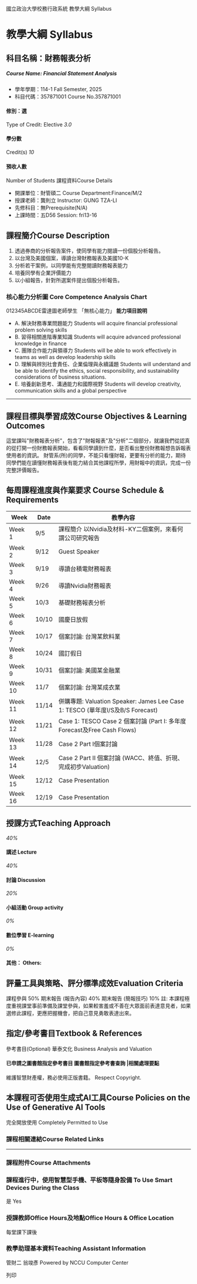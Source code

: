 國立政治大學校務行政系統 教學大綱 Syllabus
# 教學大綱 Syllabus
##  科目名稱：財務報表分析
#####  Course Name: Financial Statement Analysis
  * 學年學期：114-1 Fall Semester, 2025 
  * 科目代碼：357871001 Course No.357871001


#### 修別：選
Type of Credit: Elective 
_3.0_
#### 學分數
Credit(s)
_10_
#### 預收人數
Number of Students
課程資料Course Details
  * 開課單位：財管碩二 Course Department:Finance/M/2 
  * 授課老師：龔則立 Instructor: GUNG TZA-LI 
  * 先修科目：無Prerequisite(N/A)
  * 上課時間：五D56 Session: fri13-16


##  課程簡介Course Description
1. 透過券商的分析報告案件，使同學有能力閱讀一份個股分析報告。
2. 以台灣及美國個案，導讀台灣財務報表及美國10-K
3. 分析若干案例，以同學能有完整閱讀財務報表能力
4. 培養同學有企業評價能力
5. 以小組報告，針對所選案件提出個股分析報告。
###  核心能力分析圖 Core Competence Analysis Chart
012345ABCDE雷達圖老師學生
「無核心能力」 
**能力項目說明**
  * A. 解決財務專業問題能力 Students will acquire financial professional problem solving skills
  * B. 習得相關進階專業知識 Students will acquire advanced professional knowledge in finance
  * C. 團隊合作能力與領導力 Students will be able to work effectively in teams as well as develop leadership skills
  * D. 理解與辨別社會責任、企業倫理與永續議題 Students will understand and be able to identify the ethics, social responsibility, and sustainability considerations of business situations.
  * E. 培養創新思考、溝通能力和國際視野 Students will develop creativity, communication skills and a global perspective


* * *
##  課程目標與學習成效Course Objectives & Learning Outcomes 
這堂課叫"財務報表分析"，包含了"財報報表"及"分析"二個部分，就讓我們從認真的從打開一份財務報表開始，看看同學讀到什麼，是否看出整份財務報想告訴報表使用者的資訊。
財管系(所)的同學，不能只看懂財報，更要有分析的能力，期待同學們能在讀懂財務報表後有能力結合其他課程所學，用財報中的資訊，完成一份完整評價報告。
##  每周課程進度與作業要求 Course Schedule & Requirements
Week |  Date |  教學內容  
---|---|---  
Week 1 |  9/5 |  課程簡介 以Nvidia及材料-KY二個案例，來看何謂公司研究報告  
Week 2 |  9/12 |  Guest Speaker  
Week 3 |  9/19 |  導讀台積電財務報表  
Week 4 |  9/26 |  導讀Nvidia財務報表  
Week 5 |  10/3 |  基礎財務報表分析  
Week 6 |  10/10 |  國慶日放假  
Week 7 |  10/17 |  個案討論: 台灣某飲料業  
Week 8 |  10/24 |  國訂假日  
Week 9 |  10/31 |  個案討論: 美國某金融業  
Week 10 |  11/7 |  個案討論: 台灣某成衣業  
Week 11 |  11/14 |  併購專題: Valuation Speaker: James Lee Case 1: TESCO (單年度I/S及B/S Forecast)  
Week 12 |  11/21 |  Case 1: TESCO  Case 2 個案討論  (Part I: 多年度Forecast及Free Cash Flows)  
Week 13 |  11/28 |  Case 2 Part I個案討論  
Week 14 |  12/5 |  Case 2 Part II 個案討論 (WACC、終值、折現、完成初步Valuation)  
Week 15 |  12/12 |  Case Presentation  
Week 16 |  12/19 |  Case Presentation  
##  授課方式Teaching Approach
_40%_
####  講述 Lecture
_40%_
####  討論 Discussion
_20%_
####  小組活動 Group activity
_0%_
####  數位學習 E-learning
_0%_
####  其他： Others:
##  評量工具與策略、評分標準成效Evaluation Criteria
課程參與 50%
期末報告 (報告內容) 40%
期末報告 (簡報技巧) 10%
註: 本課程極度重視課堂事前準備及課堂參與，如果較害羞或不善在大眾面前表達意見者，如果選修此課程，更應把握機會，把自己意見勇敢表達出來。
##  指定/參考書目Textbook & References
參考書目(Optional)
華泰文化
Business Analysis and Valuation
####  已申請之圖書館指定參考書目  圖書館指定參考書查詢 |相關處理要點
維護智慧財產權，務必使用正版書籍。 Respect Copyright.
##  本課程可否使用生成式AI工具Course Policies on the Use of Generative AI Tools
完全開放使用 Completely Permitted to Use
###  課程相關連結Course Related Links
* * *
###  課程附件Course Attachments
###  課程進行中，使用智慧型手機、平板等隨身設備 To Use Smart Devices During the Class
是  Yes
###  授課教師Office Hours及地點Office Hours & Office Location
每堂課下課後
###  教學助理基本資料Teaching Assistant Information
管財二 翁竣彥
Powered by NCCU Computer Center
  
列印
